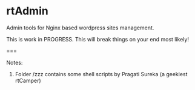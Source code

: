 rtAdmin
=======

Admin tools for Nginx based wordpress sites management. 

This is work in PROGRESS. This will break things on your end most likely!


===

Notes:

1. Folder /zzz contains some shell scripts by Pragati Sureka (a geekiest rtCamper)

